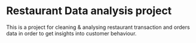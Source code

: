 # Restaurant Data analysis project
This is a project for cleaning & analysing restaurant
transaction and orders data in order to get insights into customer behaviour.
